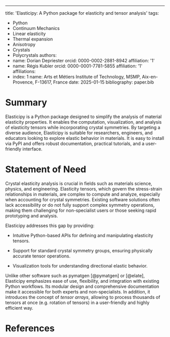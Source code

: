 ---
title: 'Elasticipy: A Python package for elasticity and tensor analysis'
tags:
  - Python
  - Continuum Mechanics
  - Linear elasticity
  - Thermal expansion
  - Anisotropy
  - Crystals
  - Polycrystals
authors:
  - name: Dorian Depriester
    orcid: 0000-0002-2881-8942
    affiliation: '1'
  - name: Régis Kubler
    orcid: 0000-0001-7781-5855
    affiliation: '1'
affiliations:
 - index: 1
   name: Arts et Métiers Institute of Technology, MSMP, Aix-en-Provence, F-13617, France
date: 2025-01-15
bibliography: paper.bib

# Summary

Elasticipy is a Python package designed to simplify the analysis of material elasticity properties. It enables the 
computation, visualization, and analysis of elasticity tensors while incorporating crystal symmetries. By targeting a 
diverse audience, Elasticipy is suitable for researchers, engineers, and educators looking to explore elastic behavior 
in materials. It is easy to install via PyPI and offers robust documentation, practical tutorials, and a user-friendly 
interface. 

# Statement of Need

Crystal elasticity analysis is crucial in fields such as materials science, physics, and engineering. Elasticity 
tensors, which govern the stress-strain relationships in materials, are complex to compute and analyze, especially when 
accounting for crystal symmetries. Existing software solutions often lack accessibility or do not fully support complex 
symmetry operations, making them challenging for non-specialist users or those seeking rapid prototyping and analysis.

Elasticipy addresses this gap by providing:

  - Intuitive Python-based APIs for defining and manipulating elasticity tensors.

  - Support for standard crystal symmetry groups, ensuring physically accurate tensor operations.

  - Visualization tools for understanding directional elastic behavior.

Unlike other software such as pymatgen [@pymatgen] or [@elate], Elasticipy emphasizes ease of use, flexibility, and 
integration with existing Python workflows. Its modular design and comprehensive documentation make it accessible for 
both experts and non-specialists. In addition, it introduces the concept of *tensor arrays*, allowing to process thousands of tensors
at once (e.g. rotation of tensors) in a user-friendly and highly efficient way.

# References
